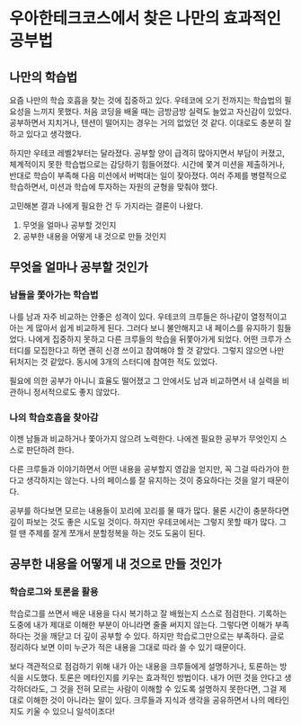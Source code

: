 # 우아한테크코스에서 찾은 나만의 효과적인 공부법

## 나만의 학습법

요즘 나만의 학습 호흡을 찾는 것에 집중하고 있다. 우테코에 오기 전까지는 학습법의 필요성을 느끼지 못했다. 처음 코딩을 배울 때는 금방금방 실력도 늘었고 자신감이 있었다. 공부하면서 지치거나, 텐션이 떨어지는 경우는 거의 없었던 것 같다. 이대로도 충분히 잘하고 있다고 생각했다.

하지만 우테코 레벨2부터는 달라졌다. 공부할 양이 급격히 많아지면서 부담이 커졌고, 체계적이지 못한 학습법으로는 감당하기 힘들어졌다. 시간에 쫓겨 미션을 제출하거나, 반대로 학습이 부족해 다음 미션에서 버벅대는 일이 잦아졌다. 여러 주제를 병렬적으로 학습하면서, 미션과 학습에 투자하는 자원의 균형을 맞춰야 했다.

고민해본 결과 나에게 필요한 건 두 가지라는 결론이 나왔다.

1. 무엇을 얼마나 공부할 것인지
2. 공부한 내용을 어떻게 내 것으로 만들 것인지

## 무엇을 얼마나 공부할 것인가

### 남들을 쫓아가는 학습법

나를 남과 자주 비교하는 안좋은 성격이 있다. 우테코의 크루들은 하나같이 열정적이고 아는 게 많아서 쉽게 비교하게 된다. 그러다 보니 불안해지고 내 페이스를 유지하기 힘들었다. 나에게 집중하지 못하고 다른 크루들의 학습을 뒤쫓아가게 되었다. 어떤 크루가 스터디를 모집한다고 하면 괜히 신경 쓰이고 참여해야 할 것 같았다. 그렇지 않으면 나만 뒤처지는 것 같았다. 동시에 3개의 스터디에 참여한 적도 있었다.

필요에 의한 공부가 아니니 효율도 떨어졌고 그 안에서도 남과 비교하면서 내 실력을 비관하니 정서적으로도 좋지 않았다.

### 나의 학습호흡을 찾아감

이젠 남들과 비교하거나 쫓아가지 않으려 노력한다. 나에겐 필요한 공부가 무엇인지 스스로 판단하려 한다.

다른 크루들과 이야기하면서 어떤 내용을 공부할지 영감을 얻지만, 꼭 그걸 따라가야 한다고 생각하지는 않는다. 나의 페이스를 잘 유지하는 것이 중요하다는 것을 알기 때문이다.

공부를 하다보면 모르는 내용들이 꼬리에 꼬리를 물 때가 많다. 물론 시간이 충분하다면 깊이 파보는 것도 좋은 시도일 것이다. 하지만 우테코에서는 그렇지 못할 때가 많다. 그럴 땐 주제를 잘게 쪼개서 분할정복을 하는 것도 도움이 된다.

## 공부한 내용을 어떻게 내 것으로 만들 것인가

### 학습로그와 토론을 활용

학습로그를 쓰면서 배운 내용을 다시 복기하고 잘 배웠는지 스스로 점검한다. 기록하는 도중에 내가 제대로 이해한 부분이 아니라면 줄줄 써지지 않는다. 그렇다면 이해가 부족하다는 것을 깨닫고 더 깊이 공부할 수 있다. 하지만 학습로그만으로는 부족하다. 글로 정리하다 보면 이미 누군가 적은 내용을 그대로 따라 쓸 수 있기 때문이다.

보다 객관적으로 점검하기 위해 내가 아는 내용을 크루들에게 설명하거나, 토론하는 방식을 시도했다. 토론은 메타인지를 키우는 효과적인 방법이다. 내가 어떤 것을 안다고 생각하더라도, 그 것을 전혀 모르는 사람이 이해할 수 있도록 설명하지 못한다면, 그걸 제대로 이해한 것이 아니라는 말이 있다. 크루들과 지식과 생각을 공유하면서 나의 메타인지도 키울 수 있으니 일석이조다!
